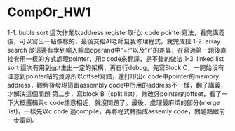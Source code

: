 # CompOr_HW1

1-1. buble sort
這次作業以address register取代c code pointer寫法，看完講義後，可以寫出一點像樣的，最後交給AI老師幫我修理程式，就完成拉
1-2. array search
從這邊有學到輸入輸出operand中"=r"以及"r"的差異，在寫過第一題後直接套用一樣的方式處理pointer，用c code來翻譯，是不錯的做法
1-3. linked list sort
這次有用到gpt生出一定的架構，再自行debug。先寫Block C，一開始沒有注意到pointer站的資源所以offset寫錯，還打印出c code中pointer的memory address，觀察後發現這跟assembly code中所用的address不一樣，翻了講義，才解決這個問題
第二步，寫block B（split list），修改好pointer的offset，看了一下大概邏輯與c code語意相近，就沒問題了。最後，處理最麻煩的部分(merge list)，一樣先以c code 過compile，再將程式轉換成assemly code，問題點跟前一步雷同。
